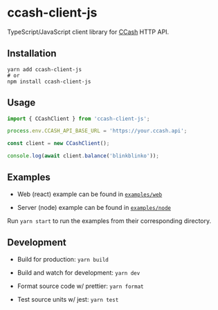 # ccash-client-js

TypeScript/JavaScript client library for [CCash](https://github.com/EntireTwix/CCash) HTTP API.

## Installation

```
yarn add ccash-client-js
# or
npm install ccash-client-js
```

## Usage

```js
import { CCashClient } from 'ccash-client-js';

process.env.CCASH_API_BASE_URL = 'https://your.ccash.api';

const client = new CCashClient();

console.log(await client.balance('blinkblinko'));
```

## Examples

- Web (react) example can be found in [`examples/web`](./examples/web)

- Server (node) example can be found in [`examples/node`](./examples/node)

Run `yarn start` to run the examples from their corresponding directory.

## Development

- Build for production: `yarn build`

- Build and watch for development: `yarn dev`

- Format source code w/ prettier: `yarn format`

- Test source units w/ jest: `yarn test`
